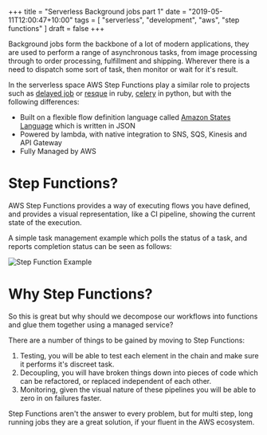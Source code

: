 +++
title = "Serverless Background jobs part 1"
date = "2019-05-11T12:00:47+10:00"
tags = [ "serverless", "development", "aws", "step functions" ]
draft = false
+++

Background jobs form the backbone of a lot of modern applications, they are used to perform a range of asynchronous tasks, from image processing through to order processing, fulfillment and shipping. Wherever there is a need to dispatch some sort of task, then monitor or wait for it's result.

In the serverless space AWS Step Functions play a similar role to projects such as [delayed job](https://github.com/collectiveidea/delayed_job) or [resque](https://github.com/resque/resque) in ruby, [celery](http://www.celeryproject.org/) in python, but with the following differences:

* Built on a flexible flow definition language called [Amazon States Language](https://states-language.net/spec.html) which is written in JSON
* Powered by lambda, with native integration to SNS, SQS, Kinesis and API Gateway
* Fully Managed by AWS

# Step Functions?

AWS Step Functions provides a way of executing flows you have defined, and provides a visual representation, like a CI pipeline, showing the current state of the execution. 

A simple task management example which polls the status of a task, and reports completion status can be seen as follows:

![Step Function Example](/images/2019-05-11_stepfunction.png)

# Why Step Functions?

So this is great but why should we decompose our workflows into functions and glue them together using a managed service? 

There are a number of things to be gained by moving to Step Functions:

1. Testing, you will be able to test each element in the chain and make sure it performs it's discreet task.
2. Decoupling, you will have broken things down into pieces of code which can be refactored, or replaced independent of each other.
3. Monitoring, given the visual nature of these pipelines you will be able to zero in on failures faster.

Step Functions aren't the answer to every problem, but for multi step, long running jobs they are a great solution, if your fluent in the AWS ecosystem.

